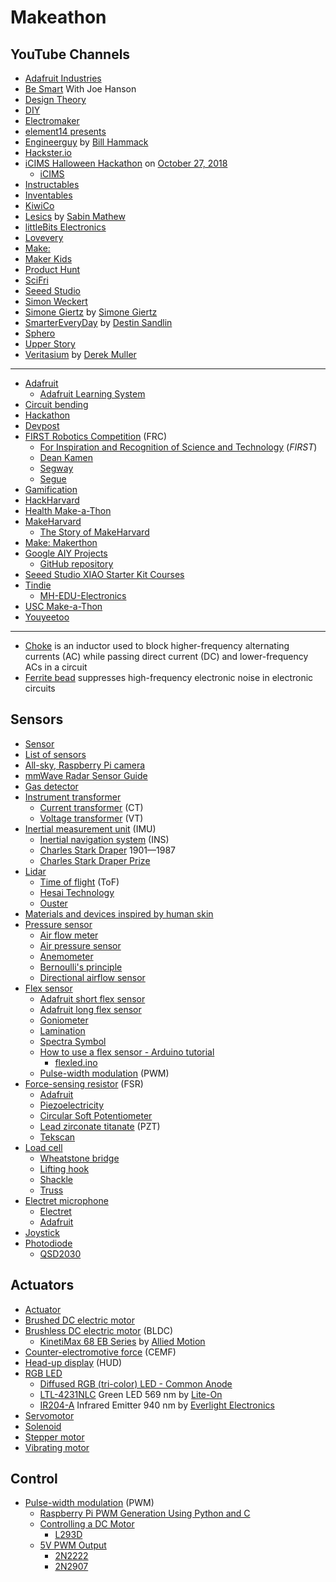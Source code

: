 # Makeathon
## YouTube Channels
* [Adafruit Industries](https://www.youtube.com/@adafruit)
* [Be Smart](https://www.youtube.com/@besmart) With Joe Hanson
* [Design Theory](https://www.youtube.com/@Design.Theory)
* [DIY](https://www.youtube.com/@diytv)
* [Electromaker](https://www.youtube.com/@Electromakerio)
* [element14 presents](https://www.youtube.com/@element14presents/)
* [Engineerguy](https://www.youtube.com/@engineerguyvideo) by [Bill Hammack](https://en.wikipedia.org/wiki/Bill_Hammack)
* [Hackster.io](https://www.youtube.com/@HacksterIo)
* [iCIMS Halloween Hackathon](https://www.youtube.com/watch?v=guMeD6ama5Q) on [October 27, 2018](https://www.icims.com/company/newsroom/icims-to-host-halloween-hackathon-at-bell-works/)
  * [iCIMS](https://en.wikipedia.org/wiki/ICIMS)
* [Instructables](https://www.youtube.com/@instructables)
* [Inventables](https://www.youtube.com/@inventables)
* [KiwiCo](https://www.youtube.com/@KiwiCo)
* [Lesics](https://www.youtube.com/@Lesics) by [Sabin Mathew](https://www.linkedin.com/in/sabin-mathew/)
* [littleBits Electronics](https://www.youtube.com/@littleBitsElectronics)
* [Lovevery](https://www.youtube.com/@Lovevery)
* [Make:](https://www.youtube.com/@MAKE)
* [Maker Kids](https://www.youtube.com/@makerkids)
* [Product Hunt](https://www.youtube.com/@product_hunt)
* [SciFri](https://www.youtube.com/@scifri)
* [Seeed Studio](https://www.youtube.com/@SeeedStudioSZ)
* [Simon Weckert](https://www.simonweckert.com/)
* [Simone Giertz](https://www.youtube.com/@simonegiertz) by [Simone Giertz](https://en.wikipedia.org/wiki/Simone_Giertz)
* [SmarterEveryDay](https://www.youtube.com/@smartereveryday/) by [Destin Sandlin](https://en.wikipedia.org/wiki/Destin_Sandlin)
* [Sphero](https://www.youtube.com/@gosphero)
* [Upper Story](https://www.youtube.com/@upperstory)
* [Veritasium](https://www.youtube.com/@veritasium) by [Derek Muller](https://en.wikipedia.org/wiki/Derek_Muller)
---
* [Adafruit](https://en.wikipedia.org/wiki/Adafruit_Industries)
  * [Adafruit Learning System](https://learn.adafruit.com/)
* [Circuit bending](https://en.wikipedia.org/wiki/Circuit_bending)
* [Hackathon](https://en.wikipedia.org/wiki/Hackathon)
* [Devpost](https://en.wikipedia.org/wiki/Devpost)
* [FIRST Robotics Competition](https://en.wikipedia.org/wiki/FIRST_Robotics_Competition) (FRC)
  * [For Inspiration and Recognition of Science and Technology](https://en.wikipedia.org/wiki/For_Inspiration_and_Recognition_of_Science_and_Technology) (*FIRST*)
  * [Dean Kamen](https://en.wikipedia.org/wiki/Dean_Kamen)
  * [Segway](https://en.wikipedia.org/wiki/Segway)
  * [Segue](https://en.wikipedia.org/wiki/Segue)
* [Gamification](https://en.wikipedia.org/wiki/Gamification)
* [HackHarvard](https://hackharvard.io/)
* [Health Make-a-Thon](https://healthmakerlab.medicine.illinois.edu/)
* [MakeHarvard](https://makeharvard.io/)
  * [The Story of MakeHarvard](https://medium.com/@camakk/the-story-of-makeharvard-e51e1fe12549)
* [Make: Makerthon](https://makezine.com/tag/makerthon/)
* [Google AIY Projects](https://aiyprojects.withgoogle.com/)
  * [GitHub repository](https://github.com/google/aiyprojects-raspbian)
* [Seeed Studio XIAO Starter Kit Courses](https://wiki.seeedstudio.com/XIAO-Kit-Courses/)
* [Tindie](https://www.tindie.com/)
  * [MH-EDU-Electronics](https://www.tindie.com/stores/mh-edu/)
* [USC Make-a-Thon](https://www.uscmakeathon.com/)
* [Youyeetoo](https://www.youyeetoo.com/)
---
* [Choke](https://en.wikipedia.org/wiki/Choke_(electronics)) is an inductor used to block higher-frequency alternating currents (AC) while passing direct current (DC) and lower-frequency ACs in a circuit
* [Ferrite bead](https://en.wikipedia.org/wiki/Ferrite_bead) suppresses high-frequency electronic noise in electronic circuits
## Sensors
* [Sensor](https://en.wikipedia.org/wiki/Sensor)
* [List of sensors](https://en.wikipedia.org/wiki/List_of_sensors)
* [All-sky, Raspberry Pi camera](https://spectrum.ieee.org/all-sky-camera)
* [mmWave Radar Sensor Guide](https://wiki.seeedstudio.com/mmwave_radar_Intro/)
* [Gas detector](https://en.wikipedia.org/wiki/Gas_detector)
* [Instrument transformer](https://en.wikipedia.org/wiki/Instrument_transformer)
  * [Current transformer](https://en.wikipedia.org/wiki/Current_transformer) (CT)
  * [Voltage transformer](https://en.wikipedia.org/wiki/Voltage_transformer) (VT)
* [Inertial measurement unit](https://en.wikipedia.org/wiki/Inertial_measurement_unit) (IMU)
  * [Inertial navigation system](https://en.wikipedia.org/wiki/Inertial_navigation_system) (INS)
  * [Charles Stark Draper](https://en.wikipedia.org/wiki/Charles_Stark_Draper) 1901&mdash;1987
  * [Charles Stark Draper Prize](https://en.wikipedia.org/wiki/Charles_Stark_Draper_Prize)
* [Lidar](https://en.wikipedia.org/wiki/Lidar)
  * [Time of flight](https://en.wikipedia.org/wiki/Time_of_flight) (ToF)
  * [Hesai Technology](https://www.hesaitech.com/)
  * [Ouster](https://en.wikipedia.org/wiki/Ouster_(company))
* [Materials and devices inspired by human skin](https://baogroup.stanford.edu/)
* [Pressure sensor](https://en.wikipedia.org/wiki/Pressure_sensor)
  * [Air flow meter](https://en.wikipedia.org/wiki/Air_flow_meter)
  * [Air pressure sensor](https://sensorkit.arduino.cc/sensorkit/module/lessons/lesson/07-the-air-pressure-sensor)  
  * [Anemometer](https://en.wikipedia.org/wiki/Anemometer)
  * [Bernoulli's principle](https://en.wikipedia.org/wiki/Bernoulli%27s_principle)
  * [Directional airflow sensor](https://www.degreec.com/directional-airflow-sensor/)
* [Flex sensor](https://en.wikipedia.org/wiki/Flex_sensor)
  * [Adafruit short flex sensor](https://www.adafruit.com/product/1070)
  * [Adafruit long flex sensor](https://www.adafruit.com/product/182)
  * [Goniometer](https://en.wikipedia.org/wiki/Goniometer)
  * [Lamination](https://en.wikipedia.org/wiki/Lamination)
  * [Spectra Symbol](https://www.spectrasymbol.com/)
  * [How to use a flex sensor - Arduino tutorial](https://www.instructables.com/How-to-use-a-Flex-Sensor-Arduino-Tutorial/)
    * [flexled.ino](/make/flexled.ino)
  * [Pulse-width modulation](https://en.wikipedia.org/wiki/Pulse-width_modulation) (PWM)
* [Force-sensing resistor](https://en.wikipedia.org/wiki/Force-sensing_resistor) (FSR)
  * [Adafruit](https://learn.adafruit.com/force-sensitive-resistor-fsr)
  * [Piezoelectricity](https://en.wikipedia.org/wiki/Piezoelectricity)
  * [Circular Soft Potentiometer](https://www.adafruit.com/product/1069)
  * [Lead zirconate titanate](https://en.wikipedia.org/wiki/Lead_zirconate_titanate) (PZT)
  * [Tekscan](https://www.tekscan.com/)
* [Load cell](https://en.wikipedia.org/wiki/Load_cell)
  * [Wheatstone bridge](https://en.wikipedia.org/wiki/Wheatstone_bridge)
  * [Lifting hook](https://en.wikipedia.org/wiki/Lifting_hook)
  * [Shackle](https://en.wikipedia.org/wiki/Shackle)
  * [Truss](https://en.wikipedia.org/wiki/Truss)
* [Electret microphone](https://en.wikipedia.org/wiki/Electret_microphone)
  * [Electret](https://en.wikipedia.org/wiki/Electret)
  * [Adafruit](https://www.adafruit.com/product/1935)
* [Joystick](https://en.wikipedia.org/wiki/Joystick)
* [Photodiode](https://en.wikipedia.org/wiki/Photodiode)
  * [QSD2030](https://www.onsemi.com/pdf/datasheet/qsd2030-d.pdf)
## Actuators
* [Actuator](https://en.wikipedia.org/wiki/Actuator)
* [Brushed DC electric motor](https://en.wikipedia.org/wiki/Brushed_DC_electric_motor)
* [Brushless DC electric motor](https://en.wikipedia.org/wiki/Brushless_DC_electric_motor) (BLDC)
  * [KinetiMax 68 EB Series](https://www.alliedmotion.com/wp-content/uploads/datasheets/Allied_Motion_Datasheet-KMX68_20171117.pdf) by [Allied Motion](https://en.wikipedia.org/wiki/Allied_Motion_Technologies)
* [Counter-electromotive force](https://en.wikipedia.org/wiki/Counter-electromotive_force) (CEMF)
* [Head-up display](https://en.wikipedia.org/wiki/Head-up_display) (HUD)
* [RGB LED](https://makeabilitylab.github.io/physcomp/arduino/rgb-led.html)
  * [Diffused RGB (tri-color) LED - Common Anode](https://www.adafruit.com/product/159)
  * [LTL-4231NLC](https://www.digikey.com/en/products/detail/liteon/LTL-4231NLC/3198529) Green LED 569 nm by [Lite-On](https://en.wikipedia.org/wiki/Lite-On)
  * [IR204-A](https://www.digikey.com/en/products/detail/everlight-electronics-co-ltd/IR204-A/2675566) Infrared Emitter 940 nm by [Everlight Electronics](https://en.wikipedia.org/wiki/Everlight_Electronics)
* [Servomotor](https://en.wikipedia.org/wiki/Servomotor)
* [Solenoid](https://en.wikipedia.org/wiki/Solenoid)
* [Stepper motor](https://en.wikipedia.org/wiki/Stepper_motor)
* [Vibrating motor](https://www.adafruit.com/product/1201)
## Control
* [Pulse-width modulation](https://en.wikipedia.org/wiki/Pulse-width_modulation) (PWM)
  * [Raspberry Pi PWM Generation Using Python and C](https://www.electronicwings.com/raspberry-pi/raspberry-pi-pwm-generation-using-python-and-c)
  * [Controlling a DC Motor](https://learn.adafruit.com/adafruit-raspberry-pi-lesson-9-controlling-a-dc-motor)
    * [L293D](https://learn.adafruit.com/adafruit-arduino-lesson-15-dc-motor-reversing/lm293d)
  * [5V PWM Output](https://forums.raspberrypi.com/viewtopic.php?t=330689)
    * [2N2222](https://en.wikipedia.org/wiki/2N2222)
    * [2N2907](https://en.wikipedia.org/wiki/2N2907)
